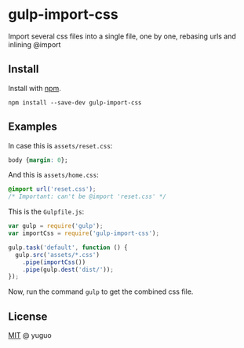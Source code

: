 gulp-import-css
===============

Import several css files into a single file, one by one, rebasing urls and inlining @import

## Install

Install with [npm](https://npmjs.org/package/gulp-import-css).

```
npm install --save-dev gulp-import-css
```

## Examples

In case this is `assets/reset.css`:

```css
body {margin: 0};
```

And this is `assets/home.css`:

```css
@import url('reset.css');
/* Important: can't be @import 'reset.css' */
```

This is the `Gulpfile.js`:

```js
var gulp = require('gulp');
var importCss = require('gulp-import-css');

gulp.task('default', function () {
  gulp.src('assets/*.css')
    .pipe(importCss())
    .pipe(gulp.dest('dist/'));
});
```

Now, run the command `gulp` to get the combined css file.

## License

[MIT](http://en.wikipedia.org/wiki/MIT_License) @ yuguo

